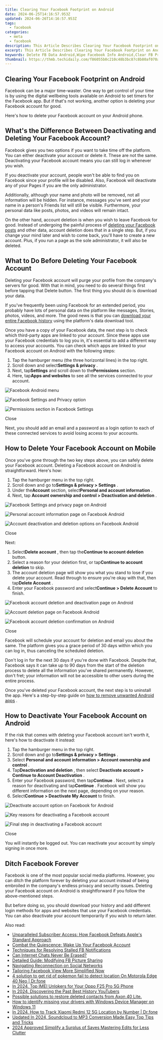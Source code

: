 ```yaml
---
title: Clearing Your Facebook Footprint on Android
date: 2024-06-25T14:16:57.953Z
updated: 2024-06-26T14:16:57.953Z
tags:
  - facebook
categories:
  - meta
  - facebook
description: This Article Describes Clearing Your Facebook Footprint on Android
excerpt: This Article Describes Clearing Your Facebook Footprint on Android
keywords: Delete FB Data Android,Wipe Facebook Info Android,Clear FB Profile Android,Erase Facebook History Android,Remove Fb Tracking Android,Unlink Facebook Android,Expunge Facebook Records Android
thumbnail: https://thmb.techidaily.com/f86055b0c210c48b3bc87c8b80af070af1138eb8ba02388288320b33c5951f16.jpeg
---
```


## Clearing Your Facebook Footprint on Android

 Facebook can be a major time-waster. One way to get control of your time is by using the digital wellbeing tools available on Android to set timers for the Facebook app. But if that's not working, another option is deleting your Facebook account for good.

 Here's how to delete your Facebook account on your Android phone.

## What's the Difference Between Deactivating and Deleting Your Facebook Account?

 Facebook gives you two options if you want to take time off the platform. You can either deactivate your account or delete it. These are not the same. Deactivating your Facebook account means you can still log in whenever you wish.

 If you deactivate your account, people won't be able to find you on Facebook since your profile will be disabled. Also, Facebook will deactivate any of your Pages if you are the only administrator.

 Additionally, although your name and photo will be removed, not all information will be hidden. For instance, messages you've sent and your name in a person's Friends list will still be visible. Furthermore, your personal data like posts, photos, and videos will remain intact.

 On the other hand, account deletion is when you wish to leave Facebook for good. Instead of undergoing the painful process of [deleting your Facebook posts](https://www.makeuseof.com/how-to-delete-facebook-posts/) and other data, account deletion does that in a single step. But, if you change your mind later and wish to come back, you'll have to create a new account. Plus, if you run a page as the sole administrator, it will also be deleted.

## What to Do Before Deleting Your Facebook Account

 Deleting your Facebook account will purge your profile from the company's servers for good. With that in mind, you need to do several things first before tapping that Delete button. The first thing you should do is download your data.

 If you've frequently been using Facebook for an extended period, you probably have lots of personal data on the platform like messages, Stories, photos, videos, and more. The good news is that you can [download your entire Facebook history](https://www.makeuseof.com/tag/download-entire-facebook-history-data-downloader/) using the platform's data download tool.

 Once you have a copy of your Facebook data, the next step is to check which third-party apps are linked to your account. Since these apps use your Facebook credentials to log you in, it's essential to add a different way to access your accounts. You can check which apps are linked to your Facebook account on Android with the following steps:

1. Tap the hamburger menu (the three horizontal lines) in the top right.
2. Scroll down and select**Settings & privacy** .
3. Next, tap**Settings** and scroll down to the**Permissions** section.
4. Here, tap**Apps and websites** to see all the services connected to your account.

![Facebook Android menu](https://static1.makeuseofimages.com/wordpress/wp-content/uploads/2022/05/Facebook-Android-menu-options.jpg)

![Facebook Settings and Privacy option](https://static1.makeuseofimages.com/wordpress/wp-content/uploads/2022/05/Facebook-Settings-Android.jpg)

![Permissions section in Facebook Settings](https://static1.makeuseofimages.com/wordpress/wp-content/uploads/2022/05/Facebook-Permissions-settings.jpg)

Close

 Next, you should add an email and a password as a login option to each of these connected services to avoid losing access to your accounts.

## How to Delete Your Facebook Account on Mobile

 Once you've gone through the two key steps above, you can safely delete your Facebook account. Deleting a Facebook account on Android is straightforward. Here's how:

1. Tap the hamburger menu in the top right.
2. Scroll down and go to**Settings & privacy > Settings** .
3. Under the**Account** section, select**Personal and account information** .
4. Next, tap **Account ownership and control > Deactivation and deletion** .

![Facebook Settings and privacy page on Android](https://static1.makeuseofimages.com/wordpress/wp-content/uploads/2022/05/Facebook-settings-and-privacy-page-android.jpg)

![Personal account information page on Facebook Android](https://static1.makeuseofimages.com/wordpress/wp-content/uploads/2022/05/Personal-account-information-facebook-android.jpg)

![Account deactivation and deletion options on Facebook Android](https://static1.makeuseofimages.com/wordpress/wp-content/uploads/2022/05/account-ownership-and-control-facebook.jpg)

Close

​​​​​​​Next:

1. Select**Delete account** , then tap the**Continue to account deletion** button.
2. Select a reason for your deletion first, or tap**Continue to account deletion** to skip.
3. The account deletion page will show you what you stand to lose if you delete your account. Read through to ensure you're okay with that, then tap**Delete Account** .
4. Enter your Facebook password and select**Continue > Delete Account** to finish.

![Facebook account deletion and deactivation page on Android](https://static1.makeuseofimages.com/wordpress/wp-content/uploads/2022/05/Delete-facebook-account-selected-android.jpg)

![Account deletion page on Facebook Android](https://static1.makeuseofimages.com/wordpress/wp-content/uploads/2022/05/Facebook-account-deletion-page-android.jpg)

![Facebook account deletion confirmation on Android](https://static1.makeuseofimages.com/wordpress/wp-content/uploads/2022/05/Facebook-android-account-deletion-confirmation.jpg)

Close

 Facebook will schedule your account for deletion and email you about the same. The platform gives you a grace period of 30 days within which you can log in, thus canceling the scheduled deletion.

 Don't log in for the next 30 days if you're done with Facebook. Despite that, Facebook says it can take up to 90 days from the start of the deletion process to delete all the information you've shared permanently. However, don't fret; your information will not be accessible to other users during the entire process.

 Once you've deleted your Facebook account, the next step is to uninstall the app. Here's a step-by-step guide on [how to remove unwanted Android apps](https://www.makeuseof.com/tag/remove-unwanted-apps-android-device/) .

## How to Deactivate Your Facebook Account on Android

 If the risk that comes with deleting your Facebook account isn't worth it, here's how to deactivate it instead:

1. Tap the hamburger menu in the top right.
2. Scroll down and go to**Settings & privacy > Settings** .
3. Select **Personal and account information > Account ownership and control** .
4. Tap**Deactivation and deletion** , then select **Deactivate account > Continue to Account Deactivation** .
5. Enter your Facebook password, then tap**Continue** . Next, select a reason for deactivating and tap**Continue** . Facebook will show you different information on the next page, depending on your reason.
6. Select**Continue > Deactivate My Account** to finish.

![Deactivate account option on Facebook for Android](https://static1.makeuseofimages.com/wordpress/wp-content/uploads/2022/05/Deactivate-facebook-account-android.jpg)

![Key reasons for deactivating a Facebook account](https://static1.makeuseofimages.com/wordpress/wp-content/uploads/2022/05/deactivating-facebook-account-reasons.jpg)

![Final step in deactivating a Facebook account](https://static1.makeuseofimages.com/wordpress/wp-content/uploads/2022/05/deactivating-facebook-account-android.jpg)

Close

 You will instantly be logged out. You can reactivate your account by simply signing in once more.

## Ditch Facebook Forever

 Facebook is one of the most popular social media platforms. However, you can ditch the platform forever by deleting your account instead of being embroiled in the company's endless privacy and security issues. Deleting your Facebook account on Android is straightforward if you follow the above-mentioned steps.

 But before doing so, you should download your history and add different login methods for apps and websites that use your Facebook credentials. You can also deactivate your account temporarily if you wish to return later.


<ins class="adsbygoogle"
     style="display:block"
     data-ad-format="autorelaxed"
     data-ad-client="ca-pub-7571918770474297"
     data-ad-slot="1223367746"></ins>



<ins class="adsbygoogle"
     style="display:block"
     data-ad-client="ca-pub-7571918770474297"
     data-ad-slot="8358498916"
     data-ad-format="auto"
     data-full-width-responsive="true"></ins>

<span class="atpl-alsoreadstyle">Also read:</span>
<div><ul>
<li><a href="https://facebook.techidaily.com/unparalleled-subscriber-access-how-facebook-defeats-apples-standard-approach/"><u>Unparalleled Subscriber Access: How Facebook Defeats Apple's Standard Approach</u></a></li>
<li><a href="https://facebook.techidaily.com/combat-the-quiescence-wake-up-your-facebook-account/"><u>Combat the Quiescence: Wake Up Your Facebook Account</u></a></li>
<li><a href="https://facebook.techidaily.com/techniques-for-resolving-stalled-fb-notifications/"><u>Techniques for Resolving Stalled FB Notifications</u></a></li>
<li><a href="https://facebook.techidaily.com/can-internet-chats-never-be-erased/"><u>Can Internet Chats Never Be Erased?</u></a></li>
<li><a href="https://facebook.techidaily.com/detailed-guide-modifying-fb-picture-sharing/"><u>Detailed Guide: Modifying FB Picture Sharing</u></a></li>
<li><a href="https://facebook.techidaily.com/navigating-reconnection-on-social-networks/"><u>Navigating Reconnection on Social Networks</u></a></li>
<li><a href="https://facebook.techidaily.com/1719145362026-tailoring-facebook-view-more-simplified-now/"><u>Tailoring Facebook View More Simplified Now</u></a></li>
<li><a href="https://android-pokemon-go.techidaily.com/4-solution-to-get-rid-of-pokemon-fail-to-detect-location-on-motorola-edge-40-neo-drfone-by-drfone-virtual-android/"><u>4 solution to get rid of pokemon fail to detect location On Motorola Edge 40 Neo | Dr.fone</u></a></li>
<li><a href="https://sim-unlock.techidaily.com/in-2024-top-imei-unlokers-for-your-oppo-f25-pro-5g-phone-by-drfone-android/"><u>In 2024, Top IMEI Unlokers for Your Oppo F25 Pro 5G Phone</u></a></li>
<li><a href="https://youtube-videos.techidaily.com/in-2024-discovering-the-past-best-history-youtubers/"><u>In 2024, Discovering the Past  Best History YouTubers</u></a></li>
<li><a href="https://review-topics.techidaily.com/possible-solutions-to-restore-deleted-contacts-from-axon-40-lite-by-fonelab-android-recover-contacts/"><u>Possible solutions to restore deleted contacts from Axon 40 Lite.</u></a></li>
<li><a href="https://blog-min.techidaily.com/how-to-identify-missing-your-drivers-with-windows-device-manager-on-windows-11-by-drivereasy-guide/"><u>How to identify missing your drivers with Windows Device Manager on Windows 11</u></a></li>
<li><a href="https://android-location-track.techidaily.com/in-2024-how-to-track-xiaomi-redmi-12-5g-location-by-number-drfone-by-drfone-virtual-android/"><u>In 2024, How to Track Xiaomi Redmi 12 5G Location by Number | Dr.fone</u></a></li>
<li><a href="https://smart-video-creator.techidaily.com/updated-in-2024-soundcloud-to-mp3-conversion-made-easy-top-tips-and-tricks/"><u>Updated In 2024, Soundcloud to MP3 Conversion Made Easy Top Tips and Tricks</u></a></li>
<li><a href="https://extra-support.techidaily.com/2024-approved-simplify-a-surplus-of-saves-mastering-edits-for-less-clutter/"><u>2024 Approved  Simplify a Surplus of Saves  Mastering Edits for Less Clutter</u></a></li>
</ul></div>
